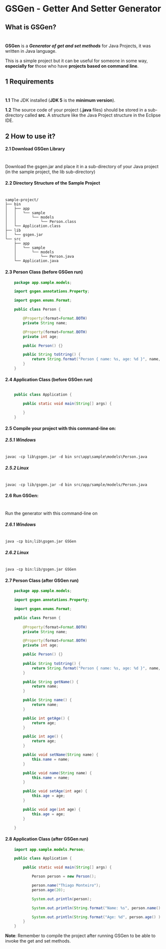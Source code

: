 GSGen - Getter And Setter Generator
===================================


What is GSGen?
--------------
#
**GSGen** is a ***Generator of get and set methods*** for Java Projects, it was written in Java language.

This is a simple project but it can be useful for someone in some way, **especially for** those who have **projects based on command line**.

1 Requirements
--------------
#
**1.1** The JDK installed (**JDK 5** is the **minimum version**).

**1.2** The source code of your project (**.java** files) should be stored in a sub-directory called **src**. A structure like the Java Project structure in the Eclipse IDE.

2 How to use it?
--------------

#### 2.1 Download GSGen Library
#
   Download the gsgen.jar and place it in a sub-directory of your Java project (in the sample project, the lib sub-directory)

#### 2.2 Directory Structure of the Sample Project
#
    sample-project/
    ├── bin
    │   ├── app
    │   │   └── sample
    │   │       └── models
    │   │           └── Person.class
    │   └── Application.class
    ├── lib
    │   └── gsgen.jar
    └── src
        ├── app
        │   └── sample
        │       └── models
        │           └── Person.java
        └── Application.java


#### 2.3 Person Class (before GSGen run)
```java
    package app.sample.models;

    import gsgen.annotations.Property;

    import gsgen.enums.Format;

    public class Person {

        @Property(format=Format.BOTH)
        private String name;

        @Property(format=Format.BOTH)
        private int age;

        public Person() {}

        public String toString() {
            return String.format("Person { name: %s, age: %d }", name, age);
        }
    }
```

#### 2.4 Application Class (before GSGen run)
```java

    public class Application {

        public static void main(String[] args) {

	    }
    }
```

#### 2.5 Compile your project with this command-line on:
##### 2.5.1 Windows
#
    javac -cp lib\gsgen.jar -d bin src\app\sample\models\Person.java
    
##### 2.5.2 Linux
#   
    javac -cp lib/gsgen.jar -d bin src/app/sample/models/Person.java

#### 2.6 Run GSGen:
#
 Run the generator with this command-line on
##### 2.6.1 Windows
#
    java -cp bin;lib\gsgen.jar GSGen
    
##### 2.6.2 Linux
#
    java -cp bin:lib/gsgen.jar GSGen

#### 2.7 Person Class (after GSGen run)
```java
    package app.sample.models;

    import gsgen.annotations.Property;

    import gsgen.enums.Format;

    public class Person {
    
	    @Property(format=Format.BOTH)
	    private String name;

	    @Property(format=Format.BOTH)
	    private int age;

	    public Person() {}
	
	    public String toString() {
		    return String.format("Person { name: %s, age: %d }", name, age);
	    }

	    public String getName() {
		    return name;
	    }

	    public String name() {
		    return name;
	    }

	    public int getAge() {
		    return age;
	    }

	    public int age() {
		    return age;
	    }

	    public void setName(String name) {
		    this.name = name;
	    }

 	    public void name(String name) {
		    this.name = name;
	    }

	    public void setAge(int age) {
		    this.age = age;
	    }

	    public void age(int age) {
		    this.age = age;
	    }

    }
```

#### 2.8 Application Class (after GSGen run)
```java
    import app.sample.models.Person;

    public class Application {

        public static void main(String[] args) {

    	    Person person = new Person();

		    person.name("Thiago Monteiro");
		    person.age(20);

		    System.out.println(person);

		    System.out.println(String.format("Name: %s", person.name() ) );

		    System.out.println(String.format("Age: %d", person.age() ) );
	    }
    }
```
    
**Note**: Remember to compile the project after running GSGen to be able to invoke the get and set methods.